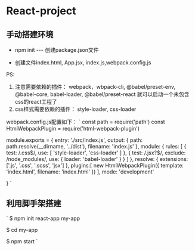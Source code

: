 # React-project
## 手动搭建环境
+ npm init --- 创建package.json文件

+ 创建文件index.html, App.jsx, index.js,webpack.config.js

PS: 
1. 注意需要依赖的插件： webpack，wbpack-cli, @babel/preset-env, @babel-core, babel-loader, @babel/preset-react
就可以启动一个未包含css的react工程了
2. css样式需要依赖的插件： style-loader, css-loader

webpack.config.js配置如下：
`
const path = require('path')
const HtmlWebpackPlugin = require('html-webpack-plugin')

module.exports = {
  entry: './src/index.js',
  output: {
    path: path.resolve(__dirname, '../dist'),
    filename: 'index.js'
  },
  module: {
    rules: [
      {
        test: /\.css$/,
        use: [
          'style-loader',
          'css-loader'
        ]
      },
      {
        test: /\.jsx?$/,
        exclude: /node_modules/,
        use: {
          loader: 'babel-loader'
        }
      }
    ]
  },
  resolve: {
    extensions: ['.js', '.css', '.scss', 'jsx']
  },
  plugins:[
    new HtmlWebpackPlugin({
      template: 'index.html',
      filename: 'index.html'
    })
  ],
  mode: 'development'
  
}
`
## 利用脚手架搭建
`
$ npm init react-app my-app

$ cd my-app

$ npm start
`
